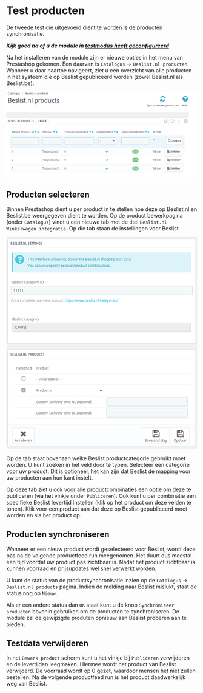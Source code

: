 # Test producten

De tweede test die uitgevoerd dient te worden is de producten synchronisatie.

***Kijk goed na of u de module in [testmodus heeft geconfigureerd](../configuratie/module)***

Na het installeren van de module zijn er nieuwe opties in het menu van Prestashop gekomen. Een daarvan is `Catalogus` -> `Beslist.nl producten`. Wanneer u daar naartoe navigeert, ziet u een overzicht van alle producten in het systeem die op Beslist gepubliceerd worden (zowel Beslist.nl als Beslist.be).

![Beslist.nl producten](../img/overview_products.png)

## Producten selecteren
Binnen Prestashop dient u per product in te stellen hoe deze op Beslist.nl en Beslist.be weergegeven dient te worden. Op de product bewerkpagina (onder `Catalogus`) vindt u een nieuwe tab met de titel `Beslist.nl Winkelwagen integratie`. Op die tab staan de instellingen voor Beslist.

![Beslist.nl producttab](../img/overview_producttab.png)

Op de tab staat bovenaan welke Beslist productcategorie gebruikt moet worden. U kunt zoeken in het veld door te typen. Selecteer een categorie voor uw product. Dit is optioneel, het kan zijn dat Beslist de mapping voor uw producten aan hun kant instelt.

Op deze tab ziet u ook voor alle productcombinaties een optie om deze te publiceren (via het vinkje onder `Publiceren`). Ook kunt u per combinatie een specifieke Beslist levertijd instellen (klik op het product om deze velden te tonen). Klik voor een product aan dat deze op Beslist gepubliceerd moet worden en sla het product op.

## Producten synchroniseren
Wanneer er een nieuw product wordt geselecteerd voor Beslist, wordt deze pas na de volgende productfeed run meegenomen. Het duurt dus meestal een tijd voordat uw product pas zichtbaar is. Nadat het product zichtbaar is kunnen voorraad en prijsupdates wel snel verwerkt worden.

U kunt de status van de productsynchronisatie inzien op de `Catalogus` -> `Beslist.nl products` pagina. Indien de melding naar Beslist mislukt, staat de status nog op `Nieuw`.

Als er een andere status dan `OK` staat kunt u de knop `Synchroniseer producten` bovenin gebruiken om de producten te synchroniseren. De module zal de gewijzigde produten opnieuw aan Beslist proberen aan te bieden.

## Testdata verwijderen
In het `Bewerk product` scherm kunt u het vinkje bij `Publiceren` verwijderen en de levertijden leegmaken. Hiermee wordt het product van Beslist verwijderd. De voorraad wordt op 0 gezet, waardoor mensen het niet zullen bestellen. Na de volgende productfeed run is het product daadwerkelijk weg van Beslist.
